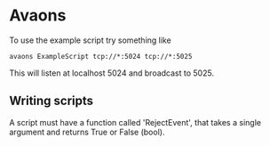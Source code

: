 # Avaons
To use the example script try something like

    avaons ExampleScript tcp://*:5024 tcp://*:5025

This will listen at localhost 5024 and broadcast to 5025.

## Writing scripts
A script must have a function called 'RejectEvent', that takes a single argument and returns True or False (bool). 

